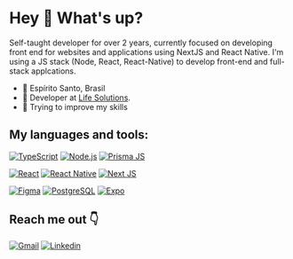 # Hey 👋 What's up?

Self-taught developer for over 2 years, currently focused on developing front end for websites and applications using NextJS and React Native. I'm using a JS stack (Node, React, React-Native) to develop front-end and full-stack applcations.

- 📍 Espírito Santo, Brasil
- 🏢 Developer at <a target="_blank" href="https://www.lifeeng.com.br/" >Life Solutions</a>.
- 🎯 Trying to improve my skills
 
## My languages and tools:

[![TypeScript](https://img.shields.io/badge/TypeScript-007ACC?style=for-the-badge&logo=typescript&logoColor=white)](https://www.typescriptlang.org/) [![Node.js](https://img.shields.io/badge/Node.js-43853D?style=for-the-badge&logo=node.js&logoColor=white)](https://nodejs.org/)
[![Prisma JS](https://img.shields.io/badge/Prisma-090a15?style=for-the-badge&logo=prisma&logoColor=white)](https://www.prisma.io/)

[![React](https://img.shields.io/badge/React-20232A?style=for-the-badge&logo=react&logoColor=61DAFB)](https://reactjs.org/)
[![React Native](https://img.shields.io/badge/React%20Native-20232A?style=for-the-badge&logo=react&logoColor=61DAFB)](https://reactnative.dev/)
[![Next JS](https://img.shields.io/badge/Next.js-%23000000.svg?&style=for-the-badge&logo=next.js&logoColor=white)](https://nextjs.org/)

[![Figma](https://img.shields.io/badge/Figma-2c2c2c?style=for-the-badge&logo=figma)](https://figma.com/)
[![PostgreSQL](https://img.shields.io/badge/postgresql-4169e1?style=for-the-badge&logo=postgresql&logoColor=white)](https://www.postgresql.org/)
[![Expo](https://img.shields.io/badge/expo-%23000000?style=for-the-badge&logo=expo&logoColor=white)](https://expo.dev/)

## Reach me out 👇

[![Gmail](https://img.shields.io/badge/Gmail-D14836?style=for-the-badge&logo=gmail&logoColor=white)](mailto:miglenti@gmail.com)
[![Linkedin](https://img.shields.io/badge/LinkedIn-0077B5?style=for-the-badge&logo=linkedin&logoColor=white)](https://www.linkedin.com/in/miguelmigliorelli)
